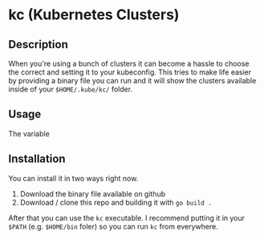 # kc (Kubernetes Clusters)

## Description
When you're using a bunch of clusters it can become a hassle to choose the correct and setting it to your kubeconfig.
This tries to make life easier by providing a binary file you can run and it will show the clusters available inside of your `$HOME/.kube/kc/` folder.

## Usage
The variable

## Installation
You can install it in two ways right now.

1. Download the binary file available on github 
2. Download / clone this repo and building it with `go build .`

After that you can use the `kc` executable. I recommend putting it in your `$PATH` (e.g. `$HOME/bin` foler) so you can run `kc` from everywhere.